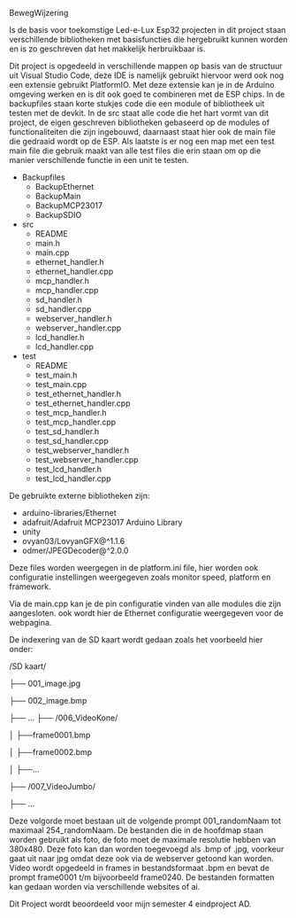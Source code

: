 BewegWijzering

Is de basis voor toekomstige Led-e-Lux Esp32 projecten in dit project staan verschillende bibliotheken met basisfuncties die hergebruikt kunnen worden en is zo geschreven dat het makkelijk herbruikbaar is.

Dit project is opgedeeld in verschillende mappen op basis van de structuur uit Visual Studio Code, deze IDE is namelijk gebruikt hiervoor werd ook nog een extensie gebruikt PlatformIO. 
Met deze extensie kan je in de Arduino omgeving werken en is dit ook goed te combineren met de ESP chips.
In de backupfiles staan korte stukjes code die een module of bibliotheek uit testen met de devkit. 
In de src staat alle code die het hart vormt van dit project, de eigen geschreven bibliotheken gebaseerd op de modules of functionaliteiten die zijn ingebouwd, daarnaast staat hier ook de main file die gedraaid wordt op de ESP. 
Als laatste is er nog een map met een test main file die gebruik maakt van alle test files die erin staan om op die manier verschillende functie in een unit te testen.



- Backupfiles
  - BackupEthernet
  - BackupMain
  - BackupMCP23017
  - BackupSDIO
- src
  - README  
  - main.h
  - main.cpp
  - ethernet_handler.h
  - ethernet_handler.cpp
  - mcp_handler.h
  - mcp_handler.cpp
  - sd_handler.h
  - sd_handler.cpp
  - webserver_handler.h
  - webserver_handler.cpp
  - lcd_handler.h
  - lcd_handler.cpp
- test
  - README
  - test_main.h
  - test_main.cpp
  - test_ethernet_handler.h
  - test_ethernet_handler.cpp
  - test_mcp_handler.h
  - test_mcp_handler.cpp
  - test_sd_handler.h
  - test_sd_handler.cpp
  - test_webserver_handler.h
  - test_webserver_handler.cpp
  - test_lcd_handler.h
  - test_lcd_handler.cpp

De gebruikte externe bibliotheken zijn:
-  arduino-libraries/Ethernet
-  adafruit/Adafruit MCP23017 Arduino Library
-  unity
-  ovyan03/LovyanGFX@^1.1.6
-  odmer/JPEGDecoder@^2.0.0

Deze files worden weergegen in de platform.ini file, hier worden ook configuratie instellingen weergegeven zoals monitor speed, platform en framework.

Via de main.cpp kan je de pin configuratie vinden van alle modules die zijn aangesloten.
ook wordt hier de Ethernet configuratie weergegeven voor de webpagina.

De indexering van de SD kaart wordt gedaan zoals het voorbeeld hier onder:

/SD kaart/

├── 001_image.jpg  

├── 002_image.bmp

├── ...
├── /006_VideoKone/

│	├──frame0001.bmp

│	├──frame0002.bmp

│	├──…

├── /007_VideoJumbo/

├── ...

Deze volgorde moet bestaan uit de volgende prompt 001_randomNaam tot maximaal 254_randomNaam. De bestanden die in de hoofdmap staan worden gebruikt als foto, de foto moet de maximale resolutie hebben van 380x480. Deze foto kan dan worden toegevoegd als .bmp of .jpg, voorkeur gaat uit naar jpg omdat deze ook via de webserver getoond kan worden. Video wordt opgedeeld in frames in bestandsformaat .bpm en bevat de prompt frame0001 t/m bijvoorbeeld frame0240.
De bestanden formatten kan gedaan worden via verschillende websites of ai.

Dit Project wordt beoordeeld voor mijn semester 4 eindproject AD.
